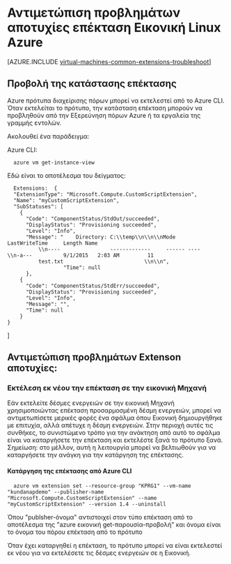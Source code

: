 <properties
   pageTitle="Αντιμετώπιση προβλημάτων αποτυχίες επέκταση Εικονική Linux | Microsoft Azure"
   description="Μάθετε περισσότερα σχετικά με την αντιμετώπιση προβλημάτων αποτυχίες επέκταση Εικονική Linux Azure"
   services="virtual-machines-linux"
   documentationCenter=""
   authors="kundanap"
   manager="timlt"
   editor=""
   tags="top-support-issue,azure-resource-manager"/>

<tags
   ms.service="virtual-machines-linux"
   ms.devlang="na"
   ms.topic="support-article"
   ms.tgt_pltfrm="vm-linux"
   ms.workload="infrastructure-services"
   ms.date="03/29/2016"
   ms.author="kundanap"/>

# <a name="troubleshooting-azure-linux-vm-extension-failures"></a>Αντιμετώπιση προβλημάτων αποτυχίες επέκταση Εικονική Linux Azure

[AZURE.INCLUDE [virtual-machines-common-extensions-troubleshoot](../../includes/virtual-machines-common-extensions-troubleshoot.md)]

## <a name="viewing-extension-status"></a>Προβολή της κατάστασης επέκτασης
Azure πρότυπα διαχείρισης πόρων μπορεί να εκτελεστεί από το Azure CLI. Όταν εκτελείται το πρότυπο, την κατάσταση επέκταση μπορούν να προβληθούν από την Εξερεύνηση πόρων Azure ή τα εργαλεία της γραμμής εντολών.

Ακολουθεί ένα παράδειγμα:

Azure CLI:

      azure vm get-instance-view


Εδώ είναι το αποτέλεσμα του δείγματος:

      Extensions:  {
      "ExtensionType": "Microsoft.Compute.CustomScriptExtension",
      "Name": "myCustomScriptExtension",
      "SubStatuses": [
        {
          "Code": "ComponentStatus/StdOut/succeeded",
          "DisplayStatus": "Provisioning succeeded",
          "Level": "Info",
          "Message": "    Directory: C:\\temp\\n\\n\\nMode                LastWriteTime     Length Name
              \\n----                -------------     ------ ----                              \\n-a---          9/1/2015   2:03 AM         11
              test.txt                          \\n\\n",
                      "Time": null
          },
        {
          "Code": "ComponentStatus/StdErr/succeeded",
          "DisplayStatus": "Provisioning succeeded",
          "Level": "Info",
          "Message": "",
          "Time": null
        }
    }
  ]

## <a name="troubleshooting-extenson-failures"></a>Αντιμετώπιση προβλημάτων Extenson αποτυχίες:

### <a name="re-running-the-extension-on-the-vm"></a>Εκτέλεση εκ νέου την επέκταση σε την εικονική Μηχανή

Εάν εκτελείτε δέσμες ενεργειών σε την εικονική Μηχανή χρησιμοποιώντας επέκταση προσαρμοσμένη δέσμη ενεργειών, μπορεί να αντιμετωπίσετε μερικές φορές ένα σφάλμα όπου Εικονική δημιουργήθηκε με επιτυχία, αλλά απέτυχε η δέσμη ενεργειών. Στην περιοχή αυτές τις συνθήκες, το συνιστώμενο τρόπο για την ανάκτηση από αυτό το σφάλμα είναι να καταργήσετε την επέκταση και εκτελέστε ξανά το πρότυπο ξανά.
Σημείωση: στο μέλλον, αυτή η λειτουργία μπορεί να βελτιωθούν για να καταργήσετε την ανάγκη για την κατάργηση της επέκτασης.

#### <a name="remove-the-extension-from-azure-cli"></a>Κατάργηση της επέκτασης από Azure CLI

      azure vm extension set --resource-group "KPRG1" --vm-name "kundanapdemo" --publisher-name "Microsoft.Compute.CustomScriptExtension" --name "myCustomScriptExtension" --version 1.4 --uninstall

Όπου "publsher-όνομα" αντιστοιχεί στον τύπο επέκταση από το αποτέλεσμα της "azure εικονική get-παρουσία-προβολή" και όνομα είναι το όνομα του πόρου επέκταση από το πρότυπο

Όταν έχει καταργηθεί η επέκταση, το πρότυπο μπορεί να είναι εκτελεστεί εκ νέου για να εκτελέσετε τις δέσμες ενεργειών σε η Εικονική.
